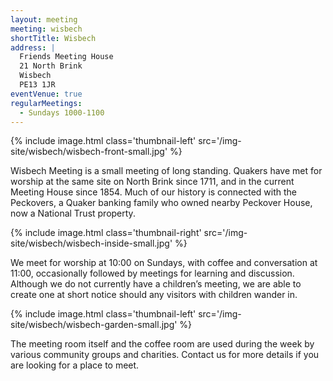 ```yaml
---
layout: meeting
meeting: wisbech
shortTitle: Wisbech
address: |
  Friends Meeting House
  21 North Brink
  Wisbech
  PE13 1JR
eventVenue: true
regularMeetings:
  - Sundays 1000-1100
---
```

{% include image.html class='thumbnail-left' src='/img-site/wisbech/wisbech-front-small.jpg' %}

Wisbech Meeting is a small meeting of long standing. Quakers have met for worship at the same site on North Brink since 1711, and in the current Meeting House since 1854. Much of our history is connected with the Peckovers, a Quaker banking family who owned nearby Peckover House, now a National Trust property.

{% include image.html class='thumbnail-right' src='/img-site/wisbech/wisbech-inside-small.jpg' %}

We meet for worship at 10:00 on Sundays, with coffee and conversation at 11:00, occasionally followed by meetings for learning and discussion.
Although we do not currently have a children’s meeting, we are able to create one at short notice should any visitors with children wander in.

{% include image.html class='thumbnail-left' src='/img-site/wisbech/wisbech-garden-small.jpg' %}

The meeting room itself and the coffee room are used during the week by various community groups and charities. Contact us for more details if you are looking for a place to meet.
